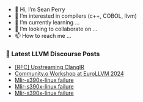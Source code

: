 - 👋 Hi, I’m Sean Perry
- 👀 I’m interested in compilers (c++, COBOL, llvm)
- 🌱 I’m currently learning ...
- 💞️ I’m looking to collaborate on ...
- 📫 How to reach me ...

<!---
s66perry/s66perry is a ✨ special ✨ repository because its `README.md` (this file) appears on your GitHub profile.
You can click the Preview link to take a look at your changes.
--->
### 📕 Latest LLVM Discourse Posts

<!-- DISCOURSE-LLVM:START -->
- [[RFC] Upstreaming ClangIR](https://discourse.llvm.org/t/rfc-upstreaming-clangir/76587?page=2#post_35)
- [Community.o Workshop at EuroLLVM 2024](https://discourse.llvm.org/t/community-o-workshop-at-eurollvm-2024/76722#post_1)
- [Mlir-s390x-linux failure](https://discourse.llvm.org/t/mlir-s390x-linux-failure/76695?page=2#post_21)
- [Mlir-s390x-linux failure](https://discourse.llvm.org/t/mlir-s390x-linux-failure/76695#post_20)
- [Mlir-s390x-linux failure](https://discourse.llvm.org/t/mlir-s390x-linux-failure/76695#post_19)
<!-- DISCOURSE-LLVM:END -->
